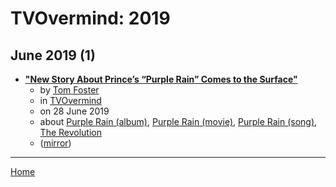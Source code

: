 # TVOvermind: 2019

## June 2019 (1)

 - [**"New Story About Prince’s “Purple Rain” Comes to the Surface"**](https://www.tvovermind.com/new-story-about-princes-purple-rain-comes-to-the-surface/)
    - by [Tom Foster](../../../authors/tom-foster/index.md)
    - in [TVOvermind](../../../publications/p-t/tvovermind/index.md)
    - on 28 June 2019
    - about [Purple Rain (album)](../../../topics/album/purple-rain/index.md), [Purple Rain (movie)](../../../topics/movie/purple-rain/index.md), [Purple Rain (song)](../../../topics/song/purple-rain/index.md), [The Revolution](../../../topics/the-revolution/index.md)
    - ([mirror](https://web.archive.org/web/*/https://www.tvovermind.com/new-story-about-princes-purple-rain-comes-to-the-surface/))

----

[Home](../index.md)
